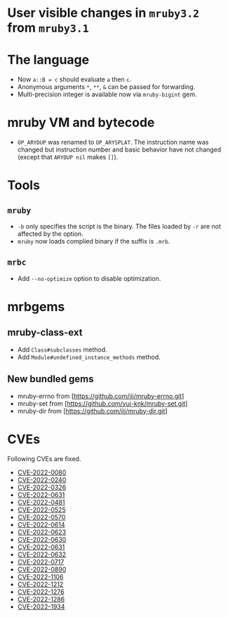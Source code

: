 # User visible changes in `mruby3.2` from `mruby3.1`

# The language

- Now `a::B = c` should evaluate `a` then `c`.
- Anonymous arguments `*`, `**`, `&` can be passed for forwarding.
- Multi-precision integer is available now via `mruby-bigint` gem.

# mruby VM and bytecode

- `OP_ARYDUP` was renamed to `OP_ARYSPLAT`. The instruction name
  was changed but instruction number and basic behavior have not
  changed (except that `ARYDUP nil` makes `[]`).

# Tools

## `mruby`

- `-b` only specifies the script is the binary. The files loaded by `-r` are not affected by the option.
- `mruby` now loads complied binary if the suffix is `.mrb`.

## `mrbc`

- Add `--no-optimize` option to disable optimization.

# mrbgems

## mruby-class-ext

- Add `Class#subclasses` method.
- Add `Module#undefined_instance_methods` method.

## New bundled gems

- mruby-errno from [https://github.com/iij/mruby-errno.git]
- mruby-set from [https://github.com/yui-knk/mruby-set.git]
- mruby-dir from [https://github.com/iij/mruby-dir.git]

# CVEs

Following CVEs are fixed.

- [CVE-2022-0080](https://nvd.nist.gov/vuln/detail/CVE-2022-0080)
- [CVE-2022-0240](https://nvd.nist.gov/vuln/detail/CVE-2022-0240)
- [CVE-2022-0326](https://nvd.nist.gov/vuln/detail/CVE-2022-0326)
- [CVE-2022-0631](https://nvd.nist.gov/vuln/detail/CVE-2022-0631)
- [CVE-2022-0481](https://nvd.nist.gov/vuln/detail/CVE-2022-0481)
- [CVE-2022-0525](https://nvd.nist.gov/vuln/detail/CVE-2022-0525)
- [CVE-2022-0570](https://nvd.nist.gov/vuln/detail/CVE-2022-0570)
- [CVE-2022-0614](https://nvd.nist.gov/vuln/detail/CVE-2022-0614)
- [CVE-2022-0623](https://nvd.nist.gov/vuln/detail/CVE-2022-0623)
- [CVE-2022-0630](https://nvd.nist.gov/vuln/detail/CVE-2022-0630)
- [CVE-2022-0631](https://nvd.nist.gov/vuln/detail/CVE-2022-0631)
- [CVE-2022-0632](https://nvd.nist.gov/vuln/detail/CVE-2022-0632)
- [CVE-2022-0717](https://nvd.nist.gov/vuln/detail/CVE-2022-0717)
- [CVE-2022-0890](https://nvd.nist.gov/vuln/detail/CVE-2022-0890)
- [CVE-2022-1106](https://nvd.nist.gov/vuln/detail/CVE-2022-1106)
- [CVE-2022-1212](https://nvd.nist.gov/vuln/detail/CVE-2022-1212)
- [CVE-2022-1276](https://nvd.nist.gov/vuln/detail/CVE-2022-1276)
- [CVE-2022-1286](https://nvd.nist.gov/vuln/detail/CVE-2022-1286)
- [CVE-2022-1934](https://nvd.nist.gov/vuln/detail/CVE-2022-1934)
